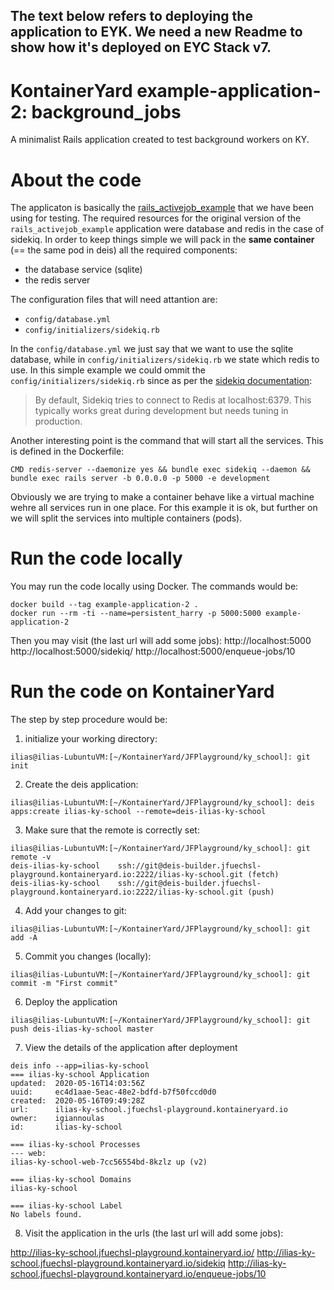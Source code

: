 ## The text below refers to deploying the application to EYK.  We need a new Readme to show how it's deployed on EYC Stack v7.

# KontainerYard example-application-2: background_jobs

A minimalist Rails application created to test background workers on KY.

# About the code

The applicaton is basically the [rails_activejob_example](https://github.com/engineyard/rails_activejob_example) that we have been using for testing. 
The required resources for the original version of the `rails_activejob_example` application were database and redis in the case of sidekiq. In order to keep things simple we will pack in the **same container** (== the same pod in deis) all the required components:

* the database service (sqlite)
* the redis server

The configuration files that will need attantion are:

* `config/database.yml`
* `config/initializers/sidekiq.rb`

In the `config/database.yml` we just say that we want to use the sqlite database, while in `config/initializers/sidekiq.rb` we state which redis to use. In this simple example we could ommit the `config/initializers/sidekiq.rb` since as per the [sidekiq documentation](https://github.com/mperham/sidekiq/wiki/Using-Redis):
> By default, Sidekiq tries to connect to Redis at localhost:6379. This typically works great during development but needs tuning in production.

Another interesting point is the command that will start all the services. This is defined in the Dockerfile:

```
CMD redis-server --daemonize yes && bundle exec sidekiq --daemon && bundle exec rails server -b 0.0.0.0 -p 5000 -e development
```

Obviously we are trying to make a container behave like a virtual machine wehre all services run in one place. For this example it is ok, but further on we will split the services into multiple containers (pods).

# Run the code locally 

You may run the code locally using Docker. The commands would be:

```
docker build --tag example-application-2 .
docker run --rm -ti --name=persistent_harry -p 5000:5000 example-application-2
```
Then you may visit (the last url will add some jobs): 
http://localhost:5000
http://localhost:5000/sidekiq/
http://localhost:5000/enqueue-jobs/10

# Run the code on KontainerYard

The step by step procedure would be:

1. initialize your working directory:
```
ilias@ilias-LubuntuVM:[~/KontainerYard/JFPlayground/ky_school]: git init
```
2. Create the deis application:
```
ilias@ilias-LubuntuVM:[~/KontainerYard/JFPlayground/ky_school]: deis apps:create ilias-ky-school --remote=deis-ilias-ky-school
```
3. Make sure that the remote is correctly set: 
```
ilias@ilias-LubuntuVM:[~/KontainerYard/JFPlayground/ky_school]: git remote -v
deis-ilias-ky-school    ssh://git@deis-builder.jfuechsl-playground.kontaineryard.io:2222/ilias-ky-school.git (fetch)
deis-ilias-ky-school    ssh://git@deis-builder.jfuechsl-playground.kontaineryard.io:2222/ilias-ky-school.git (push)
```
4. Add your changes to git:
```
ilias@ilias-LubuntuVM:[~/KontainerYard/JFPlayground/ky_school]: git add -A
```
5. Commit you changes (locally):
```
ilias@ilias-LubuntuVM:[~/KontainerYard/JFPlayground/ky_school]: git commit -m "First commit" 
```
6. Deploy the application
```
ilias@ilias-LubuntuVM:[~/KontainerYard/JFPlayground/ky_school]: git push deis-ilias-ky-school master
```
7. View the details of the application after deployment 

```
deis info --app=ilias-ky-school
=== ilias-ky-school Application
updated:  2020-05-16T14:03:56Z
uuid:     ec4d1aae-5eac-48e2-bdfd-b7f50fccd0d0
created:  2020-05-16T09:49:28Z
url:      ilias-ky-school.jfuechsl-playground.kontaineryard.io
owner:    igiannoulas
id:       ilias-ky-school

=== ilias-ky-school Processes
--- web:
ilias-ky-school-web-7cc56554bd-8kzlz up (v2)

=== ilias-ky-school Domains
ilias-ky-school

=== ilias-ky-school Label
No labels found.
```

8. Visit the application in the urls (the last url will add some jobs): 

http://ilias-ky-school.jfuechsl-playground.kontaineryard.io/
http://ilias-ky-school.jfuechsl-playground.kontaineryard.io/sidekiq
http://ilias-ky-school.jfuechsl-playground.kontaineryard.io/enqueue-jobs/10





